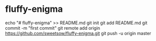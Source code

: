 # fluffy-enigma
echo "# fluffy-enigma" >> README.md
git init
git add README.md
git commit -m "first commit"
git remote add origin https://github.com/sweetsow/fluffy-enigma.git
git push -u origin master
